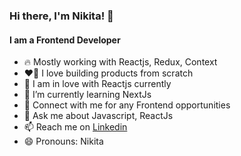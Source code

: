 ### Hi there, I'm Nikita! 👋

#### I am a Frontend Developer

- 🔥 Mostly working with Reactjs, Redux, Context
- ❤️‍🔥 I love building products from scratch 
- 🤍 I am in love with Reactjs currently
- 🌱 I’m currently learning NextJs
- 👯 Connect with me for any Frontend opportunities
- 💬 Ask me about Javascript, ReactJs
- 📫 Reach me on [Linkedin](https://www.linkedin.com/in/nikitabarnwal/)
- 😄 Pronouns: Nikita


